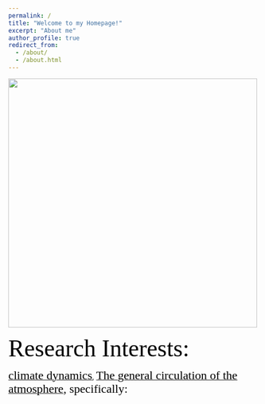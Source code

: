 ```yaml
---
permalink: /
title: "Welcome to my Homepage!"
excerpt: "About me"
author_profile: true
redirect_from: 
  - /about/
  - /about.html
---
```


<div align="left">
<img src = "https://upload.wikimedia.org/wikipedia/commons/thumb/9/9c/Earth_Global_Circulation_-_en.svg/1920px-Earth_Global_Circulation_-_en.svg.png" width="500">
</div>

<!-- #<font face = "Times New Roman" color=black size=26>Research Interests:</font>-->

<font face = "Times New Roman" color=black size=7>Research Interests:</font>

[<font face = "Times New Roman" color=black size=5>climate dynamics</font>](https://en.wikipedia.org/wiki/Climate_Dynamics), [<font face = "Times New Roman" color=black size=5>The general circulation of the atmosphere</font>](https://en.wikipedia.org/wiki/Atmospheric_circulation)<font face = "Times New Roman" color=black size=5>, specifically:</font>




